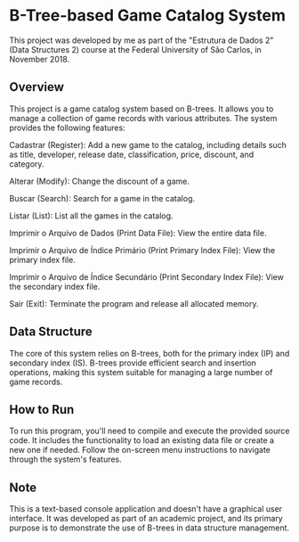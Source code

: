 # B-Tree-based Game Catalog System
This project was developed by me as part of the "Estrutura de Dados 2" (Data Structures 2) course at the Federal University of São Carlos, in November 2018.

## Overview
This project is a game catalog system based on B-trees. It allows you to manage a collection of game records with various attributes. The system provides the following features:

Cadastrar (Register): Add a new game to the catalog, including details such as title, developer, release date, classification, price, discount, and category.

Alterar (Modify): Change the discount of a game.

Buscar (Search): Search for a game in the catalog.

Listar (List): List all the games in the catalog.

Imprimir o Arquivo de Dados (Print Data File): View the entire data file.

Imprimir o Arquivo de Índice Primário (Print Primary Index File): View the primary index file.

Imprimir o Arquivo de Índice Secundário (Print Secondary Index File): View the secondary index file.

Sair (Exit): Terminate the program and release all allocated memory.

## Data Structure
The core of this system relies on B-trees, both for the primary index (IP) and secondary index (IS). B-trees provide efficient search and insertion operations, making this system suitable for managing a large number of game records.

## How to Run
To run this program, you'll need to compile and execute the provided source code. It includes the functionality to load an existing data file or create a new one if needed. Follow the on-screen menu instructions to navigate through the system's features.

## Note
This is a text-based console application and doesn't have a graphical user interface. It was developed as part of an academic project, and its primary purpose is to demonstrate the use of B-trees in data structure management.
